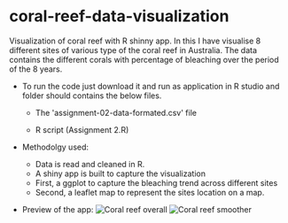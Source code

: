# coral-reef-data-visualization
Visualization of coral reef with R shinny app. In this I have visualise 8 different sites of various type of the coral reef in Australia. The data contains the different corals with percentage of bleaching over the period of the 8 years.

- To run the code just download it and run as application in R studio and folder should contains the below files.

  - The 'assignment-02-data-formated.csv' file 

  - R script (Assignment 2.R)

- Methodolgy used:
  - Data is read and cleaned in R.
  - A shiny app is built to capture the visualization
  - First, a ggplot to capture the bleaching trend across different sites
  - Second, a leaflet map to represent the sites location on a map.
  
- Preview of the app:
![Coral reef overall](https://user-images.githubusercontent.com/70103737/118919608-2b622b00-b978-11eb-9de4-b6bb118f5547.jpg)
![Coral reef smoother](https://user-images.githubusercontent.com/70103737/118919611-2e5d1b80-b978-11eb-9323-7d46b6b912b8.jpg)

